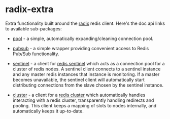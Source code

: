 radix-extra
===========

Extra functionality built around the [radix][radix] redis client. Here's the doc
api links to available sub-packages:

* [pool](http://godoc.org/github.com/ctrlaltdel121/radix/extra/pool) - a simple,
  automatically expanding/cleaning connection pool.

* [pubsub](http://godoc.org/github.com/ctrlaltdel121/radix/extra/pubsub) - a simple
  wrapper providing convenient access to Redis Pub/Sub functionality.

* [sentinel](http://godoc.org/github.com/ctrlaltdel121/radix/extra/sentinel) - a client
  for [redis sentinel][sentinel] which acts as a connection pool for a cluster
  of redis nodes. A sentinel client connects to a sentinel instance and any
  master redis instances that instance is monitoring. If a master becomes
  unavailable, the sentinel client will automatically start distributing
  connections from the slave chosen by the sentinel instance.

* [cluster](http://godoc.org/github.com/ctrlaltdel121/radix/extra/cluster) - a client
  for a [redis cluster][cluster] which automatically handles interacting with a
  redis cluster, transparently handling redirects and pooling. This client keeps
  a mapping of slots to nodes internally, and automatically keeps it up-to-date.

[radix]: https://github.com/ctrlaltdel121/radix
[sentinel]: http://redis.io/topics/sentinel
[cluster]: http://redis.io/topics/cluster-spec
